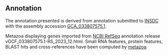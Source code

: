 **Annotation**
----------

The annotation presented is derived from annotation submitted to
[INSDC](http://www.insdc.org) with the assembly accession [GCA\_033807575.1](http://www.ebi.ac.uk/ena/data/view/GCA_033807575.1).

Metazoa displaying genes imported from [NCBI RefSeq](https://www.ncbi.nlm.nih.gov/genome/annotation_euk/Cydia_pomonella/GCF_033807575.1-RS_2023_12.html) annotation release vGCF_033807575.1-RS_2023_12.html.
Small RNA features, protein features, BLAST hits and cross-references have been
computed by [metazoa](https://metazoa.ensembl.org/info/genome/annotation/index.html).

